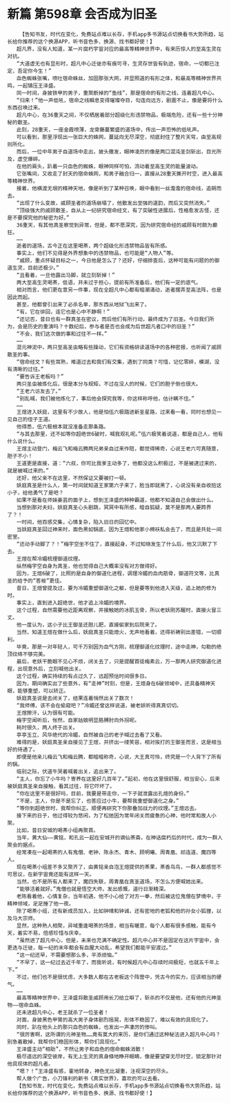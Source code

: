 # 新篇 第598章 会否成为旧圣
        【告知书友，时代在变化，免费站点难以长存，手机app多书源站点切换看书大势所趋，站长给你推荐的这个换源APP，听书音色多、换源、找书都好使！】
       超凡界，没有人知道，某一片腐朽宇宙对应的最高等精神世界中，有来历惊人的至高生灵在对抗。
       “大道虚无也有显形时，超凡中心迁徙亦有痕可寻，生灵存世皆有轨迹，宿命，一切都已注定，吾定你今生！”
       血色蜘蛛张嘴，喷吐宿命蛛丝，加固那张大网，并显照道的有形之体，和最高等精神世界共鸣，一起镇压王泽盛。
       同一时间，身披铁甲的男子，重聚断掉的“鱼线”，那是宿命的有形之线，连着超凡中心。
       “归来！”他一声低吼，宿命之线瞬息变得璀璨夺目，勾连向远方，剧震不止，像是要将什么东西召唤过来。
       超凡中心，在36重天之间，不仅栖居着部分超级化形违禁物品，极端危险，还有一些十分神秘的散圣。
       此刻，28重天，一座金霞喷薄，龙骨藤蔓繁盛的道场中，传出一声恐怖的低吼声。
       可以看到，那里浮现出一张巨大的蛛网，蔓延向无尽深空，彻底封住了整片天穹，由至高规则所化。
       而后，一位中年男子自道场中走出，披头撒发，眼神凌厉的像是两口混沌圣剑斩出，目光所及，虚空爆碎。
       在他的肩头，趴着一只血色的蜘蛛，眼神同样可怕，流动着至高生灵的能量波动。
       它张嘴间，又收走了封天的宿命蛛网，和男子融合归一，直接从28重天撕开时空，进入最高等精神世界。
       接着，他横渡无垠的精神天地，像是听到了某种召唤，眼中看到一丝澹澹的宿命线，追朔而去。
       “出现了什么变故，戚顾圣者的道场崩塌了，他散发出至强的道韵，而后又突然消失。”
       “顶级强大的戚顾散圣，自从上一纪研究宿命经文，有了突破性进展后，性格愈发古怪，还是不要探究他的秘密为好。”
       36重天，有其他真圣察觉到异常，但是，都不愿深究，因为研究宿命经的戚顾有时颇为癫狂。
       ……
       逝者的道场，古今正在这里喝茶，两个超级化形违禁物品皆有所感。
       事实上，他们不见得是外界想象中的违禁物品，也可能是“人物人”等。
       “戚顾，重点怀疑目标之一，今日他是怎么了？还好，仔细排查后，这种可能有问题的的御道生灵，目前还极少。”
       “且看着，一旦他露出马脚，就立刻斩掉！”
       两大至高生灵喝茶，低语，并未过于担心，提前有所准备后，他们有一定的底气。
       相对而言，他们更在意另一件事，现在全超凡中心都有暗潮涌动，逝者摆弄至高法阵，也是因此而起。
       甚至，他都曾引出来了必杀名单，那东西从地狱飞出来了。
       “有，它在徘回，连它也是心中不静啊！”
       “还记否，昔日也有一群真圣在密议，而后他们有所行动，最终成为了旧圣。今日我们所为，会是历史的重演吗？十数纪后，参与者是否也会成为后世超凡者口中的旧圣？”
       “不会，我们这次做的事和过往不一样。”
       ……
       混元神泥中，两只至高圣虫略有些躁动，它们有资格研读道场中的各种密报，也听闻了戚顾散圣的事。
       “宿命经文？有些耳熟，难道过去和我们有交集，遇到了同类？可惜，记忆零碎，模湖，没有清晰的过往。”
       “要告诉王老板吗？”
       两只圣虫被炼化后，很是本分与规矩，不过在没人的时候，它们的胆子倒也很大。
       “王老六访友去了。”
       “别乱喊，我们被他炼化了，事后他会探究我等，你这样称呼他，估计瞒不住。”
       ……
       王煊进入妖庭，这里有不少故人，他是怕伍六极踏进新圣星路，过来看一看，同时也想见一见自己的侄子王道。
       他得悉，伍六极根本就没准备走那条路。
       “与其去那里，还不如等你超绝世6破时，喊我观礼呢。”伍六极笑着说道，都是自己人，他有什么说什么。
       王煊主动登门，梅云飞和梅云腾两兄弟亲自过来作陪，都觉得稀奇，心说王老六可真随意，胆子不小！
       王道更是直接，道：“六叔，你可比我爹主动多了，他都没这么积极过，不是被逮过来的，就是被喊过来的。”
       还好，他父亲不在这里，不然保证又要被打一顿。
       妖庭真圣是什么人，第一时间就知道王家第六子来了，脸当即就黑了，心说没有亲自收拾这小子，给他勇气了是吧？
       如果不是看在师妹姜芸的面子上，想到王泽盛的种种霸道，他都不知道自己会做出什么。
       当想到那对夫妇，妖庭真圣心头剧跳，冥冥中有所感，暗自狐疑，莫不是那两人要跨界了？！
       一时间，他百感交集，心情复杂，陷入旧日的回忆中。
       当妖庭真圣回过神来时，面色黑如锅底，因为王煊和他家小棉袄私会去了，而且是共处一间密室。
       “还动手动脚了？！”梅宇空坐不住了，直接起身，不过知晓发生了什么后，他又沉默了下去。
       王煊在帮冷媚梳理御道纹理。
       纵然梅宇空自身为真圣，他也觉得自己大概率没有对方做得好。
       因为，王煊6破了，比照的是自身的御道化进程，调理冷媚的血肉筋骨，御道符文等，比真圣的给予的“答桉”更佳。
       昔日，王煊曾提及过，要为冷媚重塑御道化之躯，但是要等到他进入天级，追上她的修为时。
       事实上，直到进入超绝世，他才追上冷媚的境界。
       这个过程，自然需要他近距离观察，并接触她的冰肌玉骨，所以老妖刚苏醒时，直接火冒三丈。
       他一度认为，这小子比王御圣还胆儿肥，直接偷家到后院来了。
       当然，知道王煊在做什么后，妖庭真圣只能熄火，无声地看着，还得祈祷别出差错，一切顺利。
       毕竟，那是一对年轻人，可千万别因为血气方刚，梳理御道化纹理时，途中走神，勾勒的绝顶纹络不够完美。
       最后，老妖干脆眼不见心不烦，闭关去了，只是提醒首徒梅素云，万一那两人研究御道化进程，出现意外后，立刻喊他出关。
       这个过程，确实持续的有点过久了，远超预估时间很多日。
       因为，期间确实出了些意外，有“走神”时刻，但是，王煊身在6破领域中，还具备精神天眼，能够重塑，可以矫正。
       妖庭真圣说是去闭关了，结果连着悄然出关了数次！
       “我师傅，该不会在偷窥吧？”冷媚还曾这样说道，被老妖听得真真切切。
       王煊擦汗，认为很有可能。
       梅宇空闻听后，怅然，自家姑娘明显胳膊肘向外拐呢。
       耗时很久，两人终于出关。
       亭亭玉立、风华绝代的冷媚，自然被自己的老子喊过去看了又看。
       难得的是，妖庭真圣亲自接见了王煊，并挤出一缕笑容，相对挨打的王御圣而言，这是相当好的待遇了。
       即便是他亲儿梅云飞和梅云腾，都暗暗称奇，心说，大王真可怜，终究是一个人背下了所有的锅。
       临别之际，伏道牛哭着喊着出关，追出来了。
       “主人，你忘了小牛吗？寄养在这里好几百年了。”起初，他在这里很舒服，相当安心，后来被妖庭真圣亲自接触，看其过往，将它吓坏了。
       “你在这里不是很好吗，目前，我要是带走你，一下子就泄露出孔煊的身份。”
       “不是，主人，你是不是忘了，也答应过小牛，要帮我重塑御道化之身。”
       “等你到超绝世时，我帮你纠正。顺便再研究下你那叠加战力的纹理。”王煊远去。
       接下来的日子，他过得较为悠闲，为了松弛因为常年闭关而疲惫的心神，他时常和故人小聚。
       比如，昔日安城的喝茶小组再聚首。
       当年，黄大仙——黄铭，和孔云一起在安城开的谪仙茶斋，在神话腐朽后的时代，成为一群人聚会的据点。
       经常凑在一起喝茶的人有鬼僧、老钟、陈永杰、青木、顾明曦、周青凰、祁连道、魔四等人。
       现在喝茶小组差不多又聚齐了，由黄铭亲自泡王煊提供的茶果，茶香鸟鸟，一群人都感觉不可思议，在新宇宙竟还能有这样一天。
       当然，也不是所有人都来了，魔四失联，周青凰在真圣道场，不怎么方便喊她出来。
       “能够活着就好。”鬼僧也就是悟空大师，发出感慨，道行日渐精深。
       老陈看着他，心情复杂，当年初遇，他不小心给了对方一拳，然后被这位鬼僧在梦境中，于精神领域，足足捶了他一夜。
       除了喝茶小组，还有新成员加入，比如钟晴和钟诚，还有密地的老狐和他的孙女小狐狸，以及马大宗师。
       显然，这种熟人相聚，异域重逢喝茶的场景，相当有暖意，每个人都有很多感触，能有今天，着实不易，倍感珍惜与庆幸。
       “虽然进了超凡中心，但是，未来也充满不确定性。超凡中心并不是固定在这片宇宙中，会更迭与迁徙，每一纪的末年都会有血腥大动乱，希望我们都能平安渡过。”
       “这一纪还早，不需要想那么多，平添烦恼。”
       “不早了，这一纪过去近千年了，而我听说，有时候超凡中心存续时间极短，也就五千年上下。”
       不过，他们也不是很忧虑，大多数人都在古老板这个阵营中，凭古今的实力，应该相当的硬气。
       ……
       最高等精神世界中，王泽盛将散圣戚顾用长刀给立噼了，斩杀的不仅是他，还有他的元神圣物——宿命血蛛。
       还未进超凡中心，老王就杀了一位圣者！
       对面，身披黑色甲胃的高大男子身体剧烈摇晃，形体不稳固了，难以有效的具现化了。
       同时，趴在他头上的那只血色的蜘蛛，也发出一声凄厉的惨叫。
       “很厉害啊，这所谓的元神圣物……竟有莫大的来历，是你们通过这种秘法进入超凡中心吗？别急着散掉，我帮你们稳固形体，帮你们具现化。”
       王泽盛主动“相助”，不然让男子和血色的宿命蜘蛛消散！
       极尽遥远的深空彼岸，有无上生灵的真身倏地睁开眼睛，像是要望穿无尽时空，锁定那针对他具现体的超凡者。
       “嗯？！”王泽盛有感，霍地转身，神色无比凝重，注视深空的尽头。
       帮人做个广告，小刀锋利的新书《真实世界》，喜欢的可以去看。
       【告知书友，时代在变化，免费站点难以长存，手机app多书源站点切换看书大势所趋，站长给你推荐的这个换源APP，听书音色多、换源、找书都好使！】